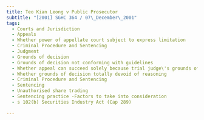 ```yaml
---
title: Teo Kian Leong v Public Prosecutor 
subtitle: "[2001] SGHC 364 / 07\_December\_2001"
tags:
  - Courts and Jurisdiction
  - Appeals
  - Whether power of appellate court subject to express limitation
  - Criminal Procedure and Sentencing
  - Judgment
  - Grounds of decision
  - Grounds of decision not conforming with guidelines
  - Whether appeal can succeed solely because trial judge\'s grounds of decision not ideal
  - Whether grounds of decision totally devoid of reasoning
  - Criminal Procedure and Sentencing
  - Sentencing
  - Unauthorised share trading
  - Sentencing practice -Factors to take into consideration
  - s 102(b) Securities Industry Act (Cap 289)

---
```


